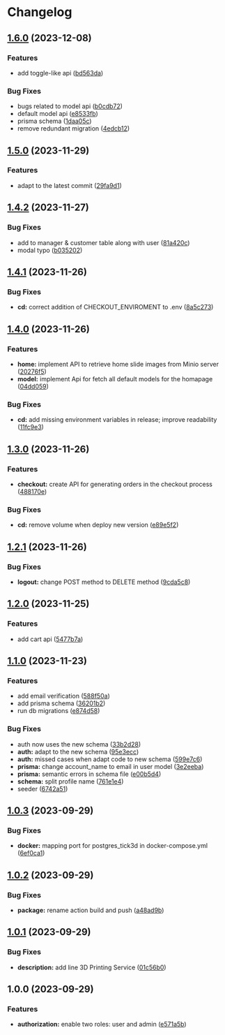 # Changelog

## [1.6.0](https://github.com/ngyngcphu/tick3d-be/compare/v1.5.0...v1.6.0) (2023-12-08)


### Features

* add toggle-like api ([bd563da](https://github.com/ngyngcphu/tick3d-be/commit/bd563da773c25e2d199ae5e5c02e71e0b2c075e6))


### Bug Fixes

* bugs related to model api ([b0cdb72](https://github.com/ngyngcphu/tick3d-be/commit/b0cdb7281b42b44c8bb340c418ed238eeae268b7))
* default model api ([e8533fb](https://github.com/ngyngcphu/tick3d-be/commit/e8533fb5e56d2578eea425e47998a5283376a36a))
* prisma schema ([1daa05c](https://github.com/ngyngcphu/tick3d-be/commit/1daa05cca56fb21d9af148dd277504e3e82df564))
* remove redundant migration ([4edcb12](https://github.com/ngyngcphu/tick3d-be/commit/4edcb121d7da8a5caf0207c0a0c927bbf6302417))

## [1.5.0](https://github.com/ngyngcphu/tick3d-be/compare/v1.4.2...v1.5.0) (2023-11-29)


### Features

* adapt to the latest commit ([29fa9d1](https://github.com/ngyngcphu/tick3d-be/commit/29fa9d17e852bcc541b3d8a6034aaeeebb4965b9))

## [1.4.2](https://github.com/ngyngcphu/tick3d-be/compare/v1.4.1...v1.4.2) (2023-11-27)


### Bug Fixes

* add to manager & customer table along with user ([81a420c](https://github.com/ngyngcphu/tick3d-be/commit/81a420cf2dbb4e9132ff7c1b48c01654eff7e697))
* modal typo ([b035202](https://github.com/ngyngcphu/tick3d-be/commit/b035202f784618d28cbf8bae38754392c2dadfc4))

## [1.4.1](https://github.com/ngyngcphu/tick3d-be/compare/v1.4.0...v1.4.1) (2023-11-26)


### Bug Fixes

* **cd:** correct addition of CHECKOUT_ENVIROMENT to .env ([8a5c273](https://github.com/ngyngcphu/tick3d-be/commit/8a5c27342ea148966a8df239937691a8bbece44b))

## [1.4.0](https://github.com/ngyngcphu/tick3d-be/compare/v1.3.0...v1.4.0) (2023-11-26)


### Features

* **home:** implement API to retrieve home slide images from Minio server ([20276f5](https://github.com/ngyngcphu/tick3d-be/commit/20276f51282e7e04d59c6b5cf625bf8443ed83fa))
* **model:** implement Api for fetch all default models for the homapage ([04dd059](https://github.com/ngyngcphu/tick3d-be/commit/04dd05978da78b47a2b1e6be2132eca2255489d7))


### Bug Fixes

* **cd:** add missing environment variables in release; improve readability ([11fc9e3](https://github.com/ngyngcphu/tick3d-be/commit/11fc9e3dad25f349520f5cf67ac47748a255bd82))

## [1.3.0](https://github.com/ngyngcphu/tick3d-be/compare/v1.2.1...v1.3.0) (2023-11-26)


### Features

* **checkout:** create API for generating orders in the checkout process ([488170e](https://github.com/ngyngcphu/tick3d-be/commit/488170e5dee6417c64786599da51daa2ecdf84c9))


### Bug Fixes

* **cd:** remove volume when deploy new version ([e89e5f2](https://github.com/ngyngcphu/tick3d-be/commit/e89e5f2fbd73c54988e29e193f2544661b625318))

## [1.2.1](https://github.com/ngyngcphu/tick3d-be/compare/v1.2.0...v1.2.1) (2023-11-26)


### Bug Fixes

* **logout:** change POST method to DELETE method ([9cda5c8](https://github.com/ngyngcphu/tick3d-be/commit/9cda5c8010014463fece6ba0911054ede048ae64))

## [1.2.0](https://github.com/ngyngcphu/tick3d-be/compare/v1.1.0...v1.2.0) (2023-11-25)


### Features

* add cart api ([5477b7a](https://github.com/ngyngcphu/tick3d-be/commit/5477b7a273fa12843c25e748430fc9abc99323a8))

## [1.1.0](https://github.com/ngyngcphu/tick3d-be/compare/v1.0.3...v1.1.0) (2023-11-23)


### Features

* add email verification ([588f50a](https://github.com/ngyngcphu/tick3d-be/commit/588f50a529c7bbabec3ba8e559555ecea848d945))
* add prisma schema ([36201b2](https://github.com/ngyngcphu/tick3d-be/commit/36201b20aec82de089e630862fb7f73012d7de68))
* run db migrations ([e874d58](https://github.com/ngyngcphu/tick3d-be/commit/e874d58cd8a1d10690c5796795d1294b67151514))


### Bug Fixes

* auth now uses the new schema ([33b2d28](https://github.com/ngyngcphu/tick3d-be/commit/33b2d28c243cb7f9f54448a819db0f6c094efbbe))
* **auth:** adapt to the new schema ([95e3ecc](https://github.com/ngyngcphu/tick3d-be/commit/95e3ecce11e71a0d45bc855a95c5d83b031049a5))
* **auth:** missed cases when adapt code to new schema ([599e7c6](https://github.com/ngyngcphu/tick3d-be/commit/599e7c69e7dcbd5e03ba90bbbe97dc455ab9cff8))
* **prisma:** change account_name to email in user model ([3e2eeba](https://github.com/ngyngcphu/tick3d-be/commit/3e2eeba89205d85651d6f19010cd145629d1221c))
* **prisma:** semantic errors in schema file ([e00b5d4](https://github.com/ngyngcphu/tick3d-be/commit/e00b5d4cfb3d76a9cc3b82ac31fa34e342f1c5a3))
* **schema:** split profile name ([761e1e4](https://github.com/ngyngcphu/tick3d-be/commit/761e1e486a1e33f8d77188a3b7342c022e7952e1))
* seeder ([6742a51](https://github.com/ngyngcphu/tick3d-be/commit/6742a519125d313a469e76172dd5877675798d3f))

## [1.0.3](https://github.com/ngyngcphu/tick3d-be/compare/v1.0.2...v1.0.3) (2023-09-29)


### Bug Fixes

* **docker:** mapping port for postgres_tick3d in docker-compose.yml ([6ef0ca1](https://github.com/ngyngcphu/tick3d-be/commit/6ef0ca183e1ca20a0831b21c5c149d61d9838a43))

## [1.0.2](https://github.com/ngyngcphu/tick3d-be/compare/v1.0.1...v1.0.2) (2023-09-29)


### Bug Fixes

* **package:** rename action build and push ([a48ad9b](https://github.com/ngyngcphu/tick3d-be/commit/a48ad9b7a2fd66d880987f1dca33fe4b52cd4500))

## [1.0.1](https://github.com/ngyngcphu/tick3d-be/compare/v1.0.0...v1.0.1) (2023-09-29)


### Bug Fixes

* **description:** add line 3D Printing Service ([01c56b0](https://github.com/ngyngcphu/tick3d-be/commit/01c56b0eda2568796cdb9f2a383e209deb0d110a))

## 1.0.0 (2023-09-29)


### Features

* **authorization:** enable two roles: user and admin ([e571a5b](https://github.com/ngyngcphu/tick3D-be/commit/e571a5b510e186130d9158477d978a282dd0f22d))
